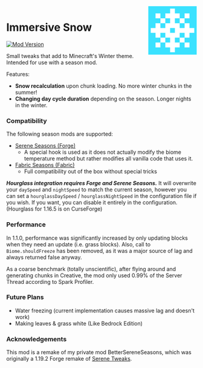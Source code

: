 <img src="common/src/main/resources/assets/immersivesnow/iconhq.png" width="128" align="right" />

Immersive Snow
==============

[![Mod Version](https://shields.io/modrinth/v/immersive-snow)](https://modrinth.com/mod/immersive-snow)

Small tweaks that add to Minecraft's Winter theme. Intended for use with a season mod.

Features:

- **Snow recalculation** upon chunk loading. No more winter chunks in the summer!
- **Changing day cycle duration** depending on the season. Longer nights in the winter.

### Compatibility

The following season mods are supported:

- [Serene Seasons (Forge)][1]
  - A special hook is used as it does not actually modify the biome temperature method but rather modifies all vanilla code that uses it.
- [Fabric Seasons (Fabric)][2]
  - Full compatibility out of the box without special tricks

_**Hourglass integration requires Forge and Serene Seasons.**_ It will overwrite your `daySpeed` and `nightSpeed` to
match the current season, however you can set a `hourglassDaySpeed` / `hourglassNightSpeed` in the configuration file if
you wish. If you want, you can disable it entirely in the configuration. (Hourglass for 1.16.5 is on CurseForge)

### Performance

In 1.1.0, performance was significantly increased by only updating blocks when they need an update (i.e. grass blocks).
Also, call to `Biome.shouldFreeze` has been removed, as it was a major source of lag and always returned false anyway.

As a coarse benchmark (totally unscientific), after flying around and generating chunks in Creative, the mod only used
0.99% of the Server Thread according to Spark Profiler.

### Future Plans

- Water freezing (current implementation causes massive lag and doesn't work)
- Making leaves & grass white (Like Bedrock Edition)

### Acknowledgements

This mod is a remake of my private mod BetterSereneSeasons, which was originally a 1.19.2 Forge remake of [Serene Tweaks][4].

[1]: https://curseforge.com/minecraft/mc-mods/serene-seasons
[2]: https://modrinth.com/mod/fabric-seasons
[3]: https://curseforge.com/minecraft/mc-mods/hourglass
[4]: https://github.com/FIREdog5/SereneTweaks
